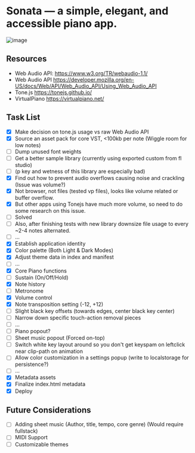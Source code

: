 # Sonata — a simple, elegant, and accessible piano app.

![image](https://github.com/user-attachments/assets/ff93ff12-f11a-460e-b55c-f127cceef478)

## Resources

- Web Audio API: https://www.w3.org/TR/webaudio-1.1/
- Web Audio API https://developer.mozilla.org/en-US/docs/Web/API/Web_Audio_API/Using_Web_Audio_API
- Tone.js https://tonejs.github.io/
- VirtualPiano https://virtualpiano.net/

## Task List

- [x] Make decision on tone.js usage vs raw Web Audio API
- [x] Source an asset pack for core VST, <100kb per note (Wiggle room for low notes)
- [ ] Dump unused font weights
- [ ] Get a better sample library (currently using exported custom from fl studio)
- [ ] (p key and wetness of this library are especially bad)
- [x] Find out how to prevent audio overflows causing noise and crackling (Issue was volume?)
- [x] Not browser, not files (tested vp files), looks like volume related or buffer overflow.
- [x] But other apps using Tonejs have much more volume, so need to do some research on this issue.
- [ ] Solved
- [ ] Also, after finishing tests with new library downsize file usage to every ~2-4 notes alternated.
- [ ] ...
- [x] Establish application identity
- [x] Color palette (Both Light & Dark Modes)
- [x] Adjust theme data in index and manifest
- [ ] ...
- [x] Core Piano functions
- [ ] Sustain (On/Off/Hold)
- [x] Note history
- [ ] Metronome
- [x] Volume control
- [x] Note transposition setting (-12, +12)
- [ ] Slight black key offsets (towards edges, center black key center)
- [ ] Narrow down specific touch-action removal pieces
- [ ] ...
- [ ] Piano popout?
- [ ] Sheet music popout (Forced on-top)
- [ ] Switch white key layout around so you don't get keyspam on leftclick near clip-path on animation
- [ ] Allow color customization in a settings popup (write to localstorage for persistence?)
- [ ] ...
- [x] Metadata assets
- [x] Finalize index.html metadata
- [x] Deploy

## Future Considerations

- [ ] Adding sheet music (Author, title, tempo, core genre) (Would require fullstack)
- [ ] MIDI Support
- [ ] Customizable themes
